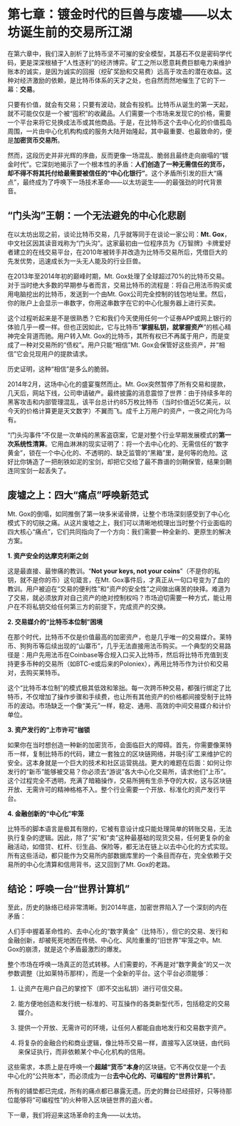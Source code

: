 

# **第七章：镀金时代的巨兽与废墟——以太坊诞生前的交易所江湖**



在第六章中，我们深入剖析了比特币坚不可摧的安全模型，其基石不仅是密码学代码，更是深深根植于“人性逐利”的经济博弈。矿工之所以愿意耗费巨额电力来维护账本的诚实，是因为诚实的回报（挖矿奖励和交易费）远高于攻击的潜在收益。这种对经济激励的依赖，是比特币体系的天才之处，也自然而然地催生了它的下一幕：**交易**。



只要有价值，就会有交易；只要有波动，就会有投机。比特币从诞生的第一天起，就不可能仅仅是一个被“囤积”的收藏品。人们需要一个市场来发现它的价格，需要一个平台来将它兑换成法币或其他商品。于是，在比特币这个去中心化的价值孤岛周围，一片由中心化机构构成的服务大陆开始隆起，其中最重要、也最致命的，便是**加密货币交易所**。



然而，这段历史并非光辉的序曲，反而更像一场混乱、脆弱且最终走向崩塌的“镀金时代”。它深刻地揭示了一个根本性的矛盾：**人们创造了一种无需信任的货币，却不得不将其托付给最需要被信任的“中心化银行”**。这个矛盾所引发的巨大“痛点”，最终成为了呼唤下一场技术革命——以太坊诞生——的最强劲的时代背景音。



## **“门头沟”王朝：一个无法避免的中心化悲剧**



在以太坊出现之前，谈论比特币交易，几乎就等同于在谈论一家公司：**Mt. Gox**，中文社区因其读音戏称为“门头沟”。这家最初由一位程序员为《万智牌》卡牌爱好者建立的在线交易平台，在2010年被转手并改造为比特币交易所后，凭借巨大的先发优势，迅速成长为一头无人能及的行业巨兽。



在2013年至2014年初的巅峰时期，Mt. Gox处理了全球超过70%的比特币交易。对于当时绝大多数的早期参与者而言，交易比特币的流程是：将自己用法币购买或用电脑挖出的比特币，发送到一个由Mt. Gox公司完全控制的钱包地址里。然后，你的账户上会显示一串数字，你用这串数字在它的中心化服务器上进行买卖。



这个过程听起来是不是很熟悉？它和我们今天使用任何一个证券APP或网上银行的体验几乎一模一样。但也正因如此，它与比特币“**掌握私钥，就掌握资产**”的核心精神完全背道而驰。用户转入Mt. Gox的比特币，其所有权已不再属于用户，而是变成了一种对交易所的“债权”。用户只能“相信”Mt. Gox会保管好这些资产，并“相信”它会兑现用户的提款请求。



历史证明，这种“相信”是多么的脆弱。



2014年2月，这场中心化的盛宴戛然而止。Mt. Gox突然暂停了所有交易和提款，几天后，网站下线，公司申请破产。最终披露的消息震惊了世界：由于持续多年的黑客攻击和内部管理混乱，该平台总计约85万枚比特币（当时价值近5亿美元，以今天的价格计算更是天文数字）不翼而飞。成千上万用户的资产，一夜之间化为乌有。



“门头沟事件”不仅是一次单纯的黑客盗窃案，它是对整个行业早期发展模式的**第一次系统性清算**。它用血淋淋的现实证明了：将一个去中心化的、无需信任的“数字黄金”，锁在一个中心化的、不透明的、缺乏监管的“黑箱”里，是何等的危险。这好比你铸造了一把削铁如泥的宝剑，却把它交给了最不靠谱的剑鞘保管，结果剑鞘连同宝剑一起丢失了。



## **废墟之上：四大“痛点”呼唤新范式**



Mt. Gox的倒塌，如同推倒了第一块多米诺骨牌，让整个市场深刻感受到了中心化模式下的切肤之痛。从这片废墟之上，我们可以清晰地梳理出当时整个行业面临的四大核心“痛点”，它们共同指向了一个方向：我们需要一种全新的、更原生的解决方案。



**1. 资产安全的达摩克利斯之剑**



这是最直接、最惨痛的教训。“**Not your keys, not your coins**”（不是你的私钥，就不是你的币）这句箴言，在Mt. Gox事件后，才真正从一句口号变为了血的教训。用户被迫在“交易的便利性”和“资产的安全性”之间做出痛苦的抉择。难道为了交易，就必须放弃对自己资产的绝对控制权吗？市场迫切需要一种方式，能让用户在不将私钥交给任何第三方的前提下，完成资产的交换。



**2. 交易媒介的“比特币本位制”困境**



在那个时代，比特币不仅是价值最高的加密资产，也是几乎唯一的交易媒介。莱特币、狗狗币等后续出现的“山寨币”，几乎无法直接用法币购买。一个典型的交易路径是：用户先用法币在Coinbase等合规入口买入比特币，然后将比特币充值到支持更多币种的交易所（如BTC-e或后来的Poloniex），再用比特币作为计价和交易对，去购买莱特币。



这个“比特币本位制”的模式极其低效和笨拙。每一次跨币种交易，都强行绑定了比特币，不仅增加了操作步骤和手续费，也让所有其他资产的价格都间接受制于比特币的波动。市场缺乏一个像“美元”一样，稳定、通用、高效的中间交易媒介和计价单位。



**3. 资产发行的“上市许可”枷锁**



如果你在当时想创造一种新的加密货币，会面临巨大的障碍。首先，你需要像莱特币一样，复制比特币的代码，建立一套独立的区块链网络，并吸引矿工来维护它的安全。这本身就是一个巨大的技术和社区运营挑战。更大的难题在后面：如何让你发行的“新币”能够被交易？你必须去“游说”各大中心化交易所，请求他们“上币”。这个过程完全不透明，充满了暗箱操作，交易所拥有生杀予夺的大权，这与区块链开放、无需许可的精神格格不入。整个行业需要一个开放、标准化的资产发行平台。



**4. 金融创新的“中心化”牢笼**



比特币的脚本语言是极其有限的，它被有意设计成只能处理简单的转账交易，无法执行复杂的逻辑。因此，除了“买”和“卖”这种最基础的现货交易，任何更复杂的金融活动，如借贷、杠杆、衍生品、保险等，都无法在链上以去中心化的方式实现。所有这些活动，都只能作为交易所内部数据库里的一个条目而存在，完全依赖于交易所的中心化清算和信用背书，这又回到了Mt. Gox的老路。



## **结论：呼唤一台“世界计算机”**



至此，历史的脉络已经非常清晰。到2014年底，加密世界陷入了一个深刻的内在矛盾：



人们手中握着革命性的、去中心化的“数字黄金”（比特币），但它的交易、发行和金融创新，却被死死地困在传统、中心化、风险重重的“旧世界”牢笼之中。Mt. Gox的崩溃，就是这个矛盾最激烈的爆发。



整个市场在呼唤一场真正的范式转移。人们需要的，不再是对“数字黄金”的又一次参数调整（比如莱特币那样），而是一个全新的平台。这个平台必须能够：



1.  让资产在用户自己的掌控下（即不交出私钥）进行可信交易。

2.  能方便地创造和发行统一标准的、可互操作的各类新型代币，包括稳定的交易媒介。

3.  提供一个开放、无需许可的环境，让任何人都能自由地发行和交易数字资产。

4.  将复杂的金融合约和商业逻辑，像比特币交易一样，直接写入区块链，由代码来保证执行，而非依赖某个中心化机构的信用。



这些需求，本质上是在呼唤一个**超越“货币”本身**的区块链。它不再仅仅是一个去中心化的“公共账本”，而必须成为一台**去中心化的、可编程的“世界计算机”**。



所有的铺垫都已完成，所有的痛点都已暴露无遗。历史的舞台已经搭好，只等待那位能够将“可编程性”的火种带入区块链世界的盗火者。



下一章，我们将迎来这场革命的主角——以太坊。